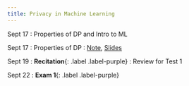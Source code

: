 ```yaml
---
title: Privacy in Machine Learning
---
```


Sept 17
: Properties of DP and Intro to ML

Sept 17
: Properties of DP
  : [Note](https://drive.google.com/file/d/15EA-6-nh3n7KEA-S4926CPDFerVflz3g/view?usp=sharing),
  [Slides](https://drive.google.com/file/d/19iW2qi4gW8eiz9QmILZ8cjO4MgsCKBSg/view?usp=sharing)


Sept 19
: **Recitation**{: .label .label-purple}
  : Review for Test 1

Sept 22
: **Exam 1**{: .label .label-purple}
